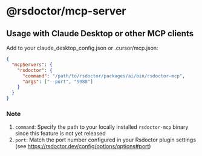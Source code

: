 # @rsdoctor/mcp-server

## Usage with Claude Desktop or other MCP clients

Add to your claude_desktop_config.json or .cursor/mcp.json:

```json
{
  "mcpServers": {
    "rsdoctor": {
      "command": "/path/to/rsdoctor/packages/ai/bin/rsdoctor-mcp",
      "args": ["--port", "9988"]
    }
  }
}
```

### Note

1. `command`: Specify the path to your locally installed `rsdoctor-mcp` binary since this feature is not yet released
2. `port`: Match the port number configured in your Rsdoctor plugin settings (see https://rsdoctor.dev/config/options/options#port)
